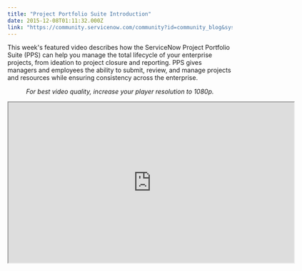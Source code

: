```yaml
---
title: "Project Portfolio Suite Introduction"
date: 2015-12-08T01:11:32.000Z
link: "https://community.servicenow.com/community?id=community_blog&sys_id=de2ee66ddbd0dbc01dcaf3231f961995"
---
```

<p>This week's featured video describes how the ServiceNow Project Portfolio Suite (PPS) can help you manage the total lifecycle of your enterprise projects, from ideation to project closure and reporting. PPS gives managers and employees the ability to submit, review, and manage projects and resources while ensuring consistency across the enterprise.</p><p style="text-align: center;"></p><p style="text-align: center;"><em>For best video quality, increase your player resolution to 1080p.</em></p><p></p><p><iframe src="https://youtube.com/embed/PT09yPe0mW8" width="640" height="360"/></p><p></p><p>PPS also offers project workbench, and is easy to update with VTBs and collaborate using Live Feed.</p><p></p><p>For more information, see:</p><p><a title="Introduction Kit Project and Portfolio Suite" __default_attr="4421" __jive_macro_name="document" class="jive_macro jive_macro_document" data-orig-content="Introduction Kit Project and Portfolio Suite" data-renderedposition="562.4306030273438_7.986111640930176_283_17" href="/community?id=community_article&sys_id=033d2ee5dbd0dbc01dcaf3231f96190d">Introduction Kit Project and Portfolio Suite</a></p><p><a title="ServiceNow Share &amp; Project Portfolio Suite" __default_attr="792623" __jive_macro_name="message" class="jive_macro jive_macro_message" data-orig-content="ServiceNow Share &amp;amp; Project Portfolio Suite" data-renderedposition="583.5416870117188_7.986111640930176_288_17" href="/community?id=community_question&sys_id=ae7a87e9db5cdbc01dcaf3231f9619e3">ServiceNow Share &amp; Project Portfolio Suite</a></p><p></p><p>Your feedback helps us better serve you! Did you find this video helpful? Leave us a comment to tell us why or why not.</p>